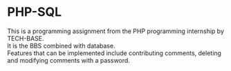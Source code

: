 # PHP-SQL
This is a programming assignment from the PHP programming internship by TECH-BASE.  
It is the BBS combined with database.  
Features that can be implemented include contributing comments, deleting and modifying comments with a password.  
